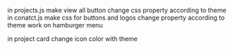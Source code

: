 in projects.js make view all button change css property according to theme
in conatct.js make css for buttons and logos change property according to theme
work on hamburger menu

in project card change icon color with theme